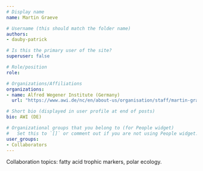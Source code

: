 ```yaml
---
# Display name
name: Martin Graeve

# Username (this should match the folder name)
authors:
- dauby-patrick

# Is this the primary user of the site?
superuser: false

# Role/position
role: 

# Organizations/Affiliations
organizations:
- name: Alfred Wegener Institute (Germany) 
  url: "https://www.awi.de/nc/en/about-us/organisation/staff/martin-graeve.html"

# Short bio (displayed in user profile at end of posts)
bio: AWI (DE) 

# Organizational groups that you belong to (for People widget)
#   Set this to `[]` or comment out if you are not using People widget.
user_groups:
- Collaborators
---
```

Collaboration topics: fatty acid trophic markers, polar ecology.
